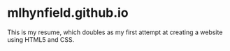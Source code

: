 # mlhynfield.github.io
This is my resume, which doubles as my first attempt at creating a website using HTML5 and CSS.
